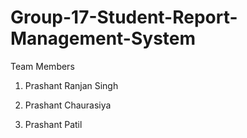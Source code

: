 # Group-17-Student-Report-Management-System

Team Members

1. Prashant Ranjan Singh

2. Prashant Chaurasiya

3. Prashant Patil
